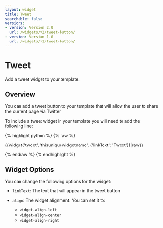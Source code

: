 ```yaml
---
layout: widget
title: Tweet
searchable: false
versions:
- version: Version 2.0
  url: /widgets/v2/tweet-button/
- version: Version 1.0
  url: /widgets/v1/tweet-button/
---
```


# Tweet

Add a tweet widget to your template.

## Overview

You can add a tweet button to your template that will allow the user to share the current page via Twitter.

To include a tweet widget in your template you will need to add the following line:

{% highlight python %}
{% raw %}

{{widget('tweet', 'thisuniquewidgetname', {'linkText': 'Tweet'})|raw}}

{% endraw %}
{% endhighlight %}

## Widget Options

You can change the following options for the widget:

* `linkText`: The text that will appear in the tweet button

* `align`: The widget alignment. You can set it to: 
  * `widget-align-left`
  * `widget-align-center`
  * `widget-align-right`
